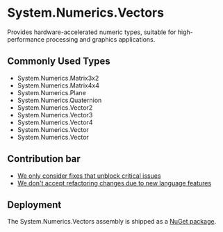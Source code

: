 # System.Numerics.Vectors

Provides hardware-accelerated numeric types, suitable for high-performance processing and graphics applications.

## Commonly Used Types

- System.Numerics.Matrix3x2
- System.Numerics.Matrix4x4
- System.Numerics.Plane
- System.Numerics.Quaternion
- System.Numerics.Vector2
- System.Numerics.Vector3
- System.Numerics.Vector4
- System.Numerics.Vector
- System.Numerics.Vector<T>

## Contribution bar

- [We only consider fixes that unblock critical issues](https://github.com/dotnet/runtime/blob/main/src/libraries/README.md#primary-bar)
- [We don't accept refactoring changes due to new language features](https://github.com/dotnet/runtime/blob/main/src/libraries/README.md#secondary-bars)

## Deployment

The System.Numerics.Vectors assembly is shipped as a [NuGet package](https://www.nuget.org/packages/System.Numerics.Vectors).